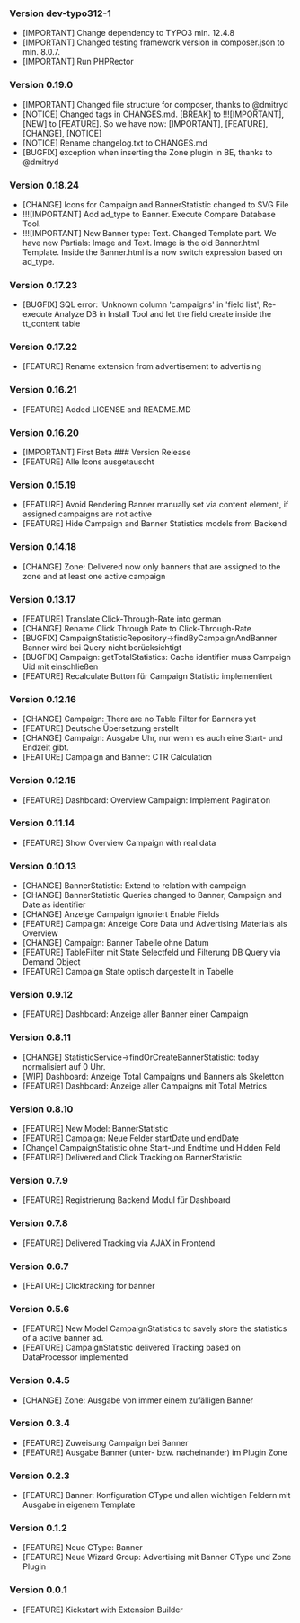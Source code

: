 ### Version dev-typo312-1
- [IMPORTANT] Change dependency to TYPO3 min. 12.4.8
- [IMPORTANT] Changed testing framework version in composer.json to min. 8.0.7.
- [IMPORTANT] Run PHPRector

### Version 0.19.0
- [IMPORTANT] Changed file structure for composer, thanks to @dmitryd
- [NOTICE] Changed tags in CHANGES.md. [BREAK] to !!![IMPORTANT], [NEW] to [FEATURE]. So we have now: [IMPORTANT], [FEATURE], [CHANGE], [NOTICE]
- [NOTICE] Rename changelog.txt to CHANGES.md
- [BUGFIX] exception when inserting the Zone plugin in BE, thanks to @dmitryd

### Version 0.18.24
- [CHANGE] Icons for Campaign and BannerStatistic changed to SVG File
- !!![IMPORTANT] Add ad_type to Banner. Execute Compare Database Tool.
- !!![IMPORTANT] New Banner type: Text. Changed Template part. We have new Partials: Image and Text. Image is the old Banner.html Template. Inside the Banner.html is a now switch expression based on ad_type.

### Version 0.17.23
- [BUGFIX] SQL error: 'Unknown column 'campaigns' in 'field list', Re-execute Analyze DB in Install Tool and let the field create inside the tt_content table

### Version 0.17.22
- [FEATURE] Rename extension from advertisement to advertising

### Version 0.16.21
- [FEATURE] Added LICENSE and README.MD

### Version 0.16.20
- [IMPORTANT] First Beta ### Version Release
- [FEATURE] Alle Icons ausgetauscht

### Version 0.15.19
- [FEATURE] Avoid Rendering Banner manually set via content element, if assigned campaigns are not active
- [FEATURE] Hide Campaign and Banner Statistics models from Backend

### Version 0.14.18
- [CHANGE] Zone: Delivered now only banners that are assigned to the zone and at least one active campaign

### Version 0.13.17
- [FEATURE] Translate Click-Through-Rate into german
- [CHANGE] Rename Click Through Rate to Click-Through-Rate
- [BUGFIX] CampaignStatisticRepository->findByCampaignAndBanner Banner wird bei Query nicht berücksichtigt
- [BUGFIX] Campaign: getTotalStatistics: Cache identifier muss Campaign Uid mit einschließen
- [FEATURE] Recalculate Button für Campaign Statistic implementiert

### Version 0.12.16
- [CHANGE] Campaign: There are no Table Filter for Banners yet
- [FEATURE] Deutsche Übersetzung erstellt
- [CHANGE] Campaign: Ausgabe Uhr, nur wenn es auch eine Start- und Endzeit gibt.
- [FEATURE] Campaign and Banner: CTR Calculation

### Version 0.12.15
- [FEATURE] Dashboard: Overview Campaign: Implement Pagination

### Version 0.11.14
- [FEATURE] Show Overview Campaign with real data

### Version 0.10.13
- [CHANGE] BannerStatistic: Extend to relation with campaign
- [CHANGE] BannerStatistic Queries changed to Banner, Campaign and Date as identifier
- [CHANGE] Anzeige Campaign ignoriert Enable Fields
- [FEATURE] Campaign: Anzeige Core Data und Advertising Materials als Overview
- [CHANGE] Campaign: Banner Tabelle ohne Datum
- [FEATURE] TableFilter mit State Selectfeld und Filterung DB Query via Demand Object
- [FEATURE] Campaign State optisch dargestellt in Tabelle

### Version 0.9.12
- [FEATURE] Dashboard: Anzeige aller Banner einer Campaign

### Version 0.8.11
- [CHANGE] StatisticService->findOrCreateBannerStatistic: today normalisiert auf 0 Uhr.
- [WIP] Dashboard: Anzeige Total Campaigns und Banners als Skeletton
- [FEATURE] Dashboard: Anzeige aller Campaigns mit Total Metrics

### Version 0.8.10
- [FEATURE] New Model: BannerStatistic
- [FEATURE] Campaign: Neue Felder startDate und endDate
- [Change] CampaignStatistic ohne Start-und Endtime und Hidden Feld
- [FEATURE] Delivered and Click Tracking on BannerStatistic

### Version 0.7.9
- [FEATURE] Registrierung Backend Modul für Dashboard

### Version 0.7.8
- [FEATURE] Delivered Tracking via AJAX in Frontend 

### Version 0.6.7
- [FEATURE] Clicktracking for banner

### Version 0.5.6
- [FEATURE] New Model CampaignStatistics to savely store the statistics of a active banner ad.
- [FEATURE] CampaignStatistic delivered Tracking based on DataProcessor implemented

### Version 0.4.5
- [CHANGE] Zone: Ausgabe von immer einem zufälligen Banner

### Version 0.3.4
- [FEATURE] Zuweisung Campaign bei Banner
- [FEATURE] Ausgabe Banner (unter- bzw. nacheinander) im Plugin Zone

### Version 0.2.3
- [FEATURE] Banner: Konfiguration CType und allen wichtigen Feldern mit Ausgabe in eigenem Template

### Version 0.1.2
- [FEATURE] Neue CType: Banner
- [FEATURE] Neue Wizard Group: Advertising mit Banner CType und Zone Plugin

### Version 0.0.1
- [FEATURE] Kickstart with Extension Builder